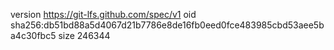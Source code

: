 version https://git-lfs.github.com/spec/v1
oid sha256:db51bd88a5d4067d21b7786e8de16fb0eed0fce483985cbd53aee5ba4c30fbc5
size 246344
